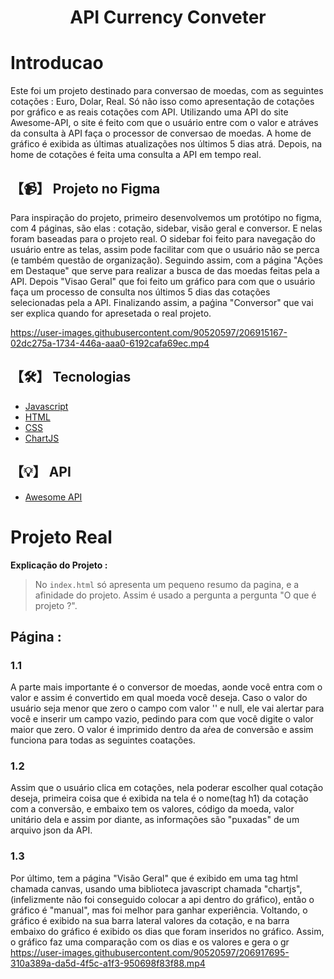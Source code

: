 <h1 align="center">API Currency Conveter</h1>
<h1>Introducao</h1>
Este foi um projeto destinado para conversao de moedas, com as seguintes cotações : Euro, Dolar, Real. Só não isso como apresentação de cotações por gráfico e as reais cotações com API. Utilizando uma API do site Awesome-API, o site é feito com que o usuário entre com o valor e atráves da consulta à API faça o processor de conversao de moedas. A home de gráfico é exibida as últimas atualizações nos últimos 5 dias atrá. Depois, na home de cotações é feita uma consulta a API em tempo real.

## 【📹】 **Projeto no Figma**
Para inspiração do projeto, primeiro desenvolvemos um protótipo no figma, com 4 páginas, são elas : cotação, sidebar, visão geral e conversor. E nelas foram baseadas para o projeto real. O sidebar foi feito para navegação do usuário entre as telas, assim pode facilitar com que o usuário não se perca (e também questão de organização). Seguindo assim, com a página "Ações em Destaque" que serve para realizar a busca de das moedas feitas pela a API. Depois "Visao Geral" que foi feito um gráfico para com que o usuário faça um processo de consulta nos últimos 5 dias das cotações selecionadas pela a API. Finalizando assim, a paǵina "Conversor" que vai ser explica quando for apresetada o real projeto. 

https://user-images.githubusercontent.com/90520597/206915167-02dc275a-1734-446a-aaa0-6192cafa69ec.mp4

## 【🛠️】 **Tecnologias**

- [Javascript](https://docs.oracle.com/en/)
- [HTML](https://developer.mozilla.org/en-US/docs/Web/HTML)
- [CSS](https://developer.mozilla.org/en-US/docs/Web/CSS)
- [ChartJS](https://www.chartjs.org/)

## 【💡】 **API**

- [Awesome API](https://docs.awesomeapi.com.br/)

# Projeto Real

**Explicação do Projeto :**
> No `index.html` só apresenta um pequeno resumo da pagina, e a afinidade do projeto. Assim é usado a pergunta a pergunta "O que é projeto ?".

## **Página :**

### **1.1**
A parte mais importante é o conversor de moedas, aonde você entra com o valor e assim é convertido em qual moeda você deseja. Caso o valor do usuário seja menor que zero o campo com valor '' e null, ele vai alertar para você e inserir um campo vazio, pedindo para com que você digite o valor maior que zero. O valor é imprimido dentro da aŕea de conversão e assim funciona para todas as seguintes coatações.
### **1.2**
Assim que o usuário clica em cotações, nela poderar escolher qual cotação deseja, primeira coisa que é exibida na tela é o nome(tag h1) da cotação com a conversão, e embaixo tem os valores, código da moeda, valor unitário dela e assim por diante, as informações são "puxadas" de um arquivo json da API.
### **1.3**
Por último, tem a página "Visão Geral" que é exibido em uma tag html chamada canvas, usando uma biblioteca javascript chamada "chartjs", (infelizmente não foi conseguido colocar a api dentro do gráfico), então o gráfico é "manual", mas foi melhor para ganhar experiência. Voltando, o gráfico é exibido na sua barra lateral valores da cotação, e na barra embaixo do gráfico é exibido os dias que foram inseridos no gráfico. Assim, o gráfico faz uma comparação com os dias e os valores e gera o gr
https://user-images.githubusercontent.com/90520597/206917695-310a389a-da5d-4f5c-a1f3-950698f83f88.mp4



